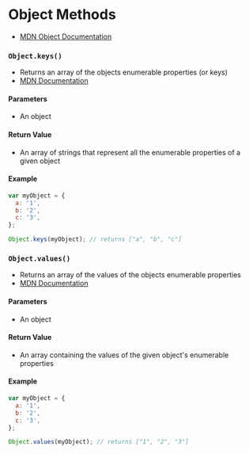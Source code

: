 # Object Methods

  * [MDN Object Documentation](https://developer.mozilla.org/en-US/docs/Web/JavaScript/Reference/Global_Objects/Object)

### `Object.keys()`

  * Returns an array of the objects enumerable properties (or keys)
  * [MDN Documentation](https://developer.mozilla.org/en-US/docs/Web/JavaScript/Reference/Global_Objects/Object/keys)

#### Parameters

  * An object

#### Return Value

  * An array of strings that represent all the enumerable properties of a given object

#### Example

```JavaScript
var myObject = {
  a: '1',
  b: '2',
  c: '3',
};

Object.keys(myObject); // returns ["a", "b", "c"]
```

### `Object.values()`

  * Returns an array of the values of the objects enumerable properties
  * [MDN Documentation](https://developer.mozilla.org/en-US/docs/Web/JavaScript/Reference/Global_Objects/Object/values)

#### Parameters

  * An object

#### Return Value

  * An array containing the values of the given object's enumerable properties

#### Example

```JavaScript
var myObject = {
  a: '1',
  b: '2',
  c: '3',
};

Object.values(myObject); // returns ["1", "2", "3"]
```

